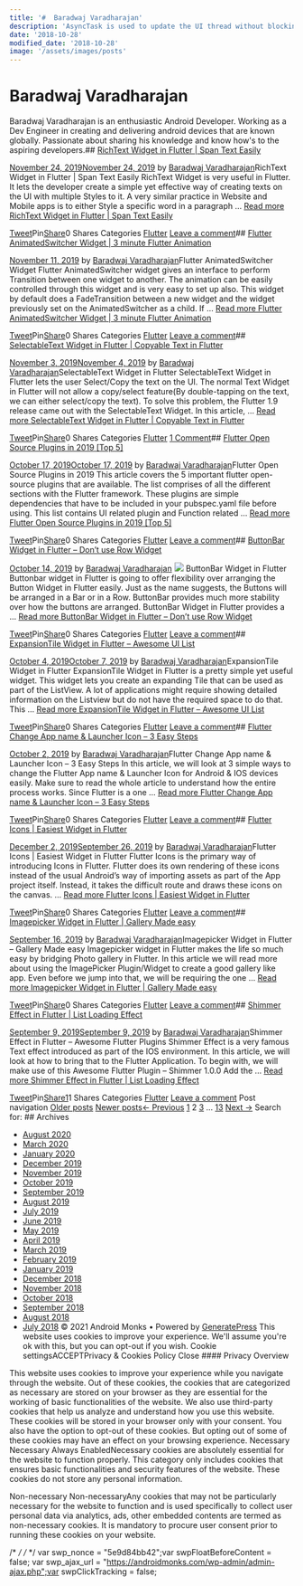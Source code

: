 ```yaml
---
title: '#  Baradwaj Varadharajan'
description: 'AsyncTask is used to update the UI thread without blocking it. In this tutorial we update the Progressbar in the background using a AsyncTask.'
date: '2018-10-28'
modified_date: '2018-10-28'
image: '/assets/images/posts'
---
```

#  Baradwaj Varadharajan

Baradwaj Varadharajan is an enthusiastic Android Developer. Working as a Dev Engineer in creating and delivering android devices that are known globally. Passionate about sharing his knowledge and know how's to the aspiring developers.## [RichText Widget in Flutter | Span Text Easily](https://androidmonks.com/richtext-flutter/)

 [November 24, 2019November 24, 2019](https://androidmonks.com/richtext-flutter/ "3:00 am") by [Baradwaj Varadharajan](https://androidmonks.com/author/admin/ "View all posts by Baradwaj Varadharajan")RichText Widget in Flutter | Span Text Easily RichText Widget is very useful in Flutter. It lets the developer create a simple yet effective way of creating texts on the UI with multiple Styles to it. A very similar practice in Website and Mobile apps is to either Style a specific word in a paragraph … [Read more RichText Widget in Flutter | Span Text Easily](https://androidmonks.com/richtext-flutter/ "RichText Widget in Flutter | Span Text Easily")

[Tweet](https://twitter.com/intent/tweet?text=RichText+Widget+in+Flutter++Span+Text+Easily&url=https%3A%2F%2Fandroidmonks.com%2Frichtext-flutter%2F)Pin[Share](https://www.facebook.com/share.php?u=https%3A%2F%2Fandroidmonks.com%2Frichtext-flutter%2F)0 Shares Categories [Flutter](https://androidmonks.com/category/flutter/) [Leave a comment](https://androidmonks.com/richtext-flutter/#respond)## [Flutter AnimatedSwitcher Widget | 3 minute Flutter Animation](https://androidmonks.com/flutter-animatedswitcher-widget/)

 [November 11, 2019](https://androidmonks.com/flutter-animatedswitcher-widget/ "3:24 am") by [Baradwaj Varadharajan](https://androidmonks.com/author/admin/ "View all posts by Baradwaj Varadharajan")Flutter AnimatedSwitcher Widget Flutter AnimatedSwitcher widget gives an interface to perform Transition between one widget to another. The animation can be easily controlled through this widget and is very easy to set up also. This widget by default does a FadeTransition between a new widget and the widget previously set on the AnimatedSwitcher as a child. If … [Read more Flutter AnimatedSwitcher Widget | 3 minute Flutter Animation](https://androidmonks.com/flutter-animatedswitcher-widget/ "Flutter AnimatedSwitcher Widget | 3 minute Flutter Animation")

[Tweet](https://twitter.com/intent/tweet?text=Flutter+AnimatedSwitcher+Widget++3+minute+Flutter+Animation&url=https%3A%2F%2Fandroidmonks.com%2Fflutter-animatedswitcher-widget%2F)Pin[Share](https://www.facebook.com/share.php?u=https%3A%2F%2Fandroidmonks.com%2Fflutter-animatedswitcher-widget%2F)0 Shares Categories [Flutter](https://androidmonks.com/category/flutter/) [Leave a comment](https://androidmonks.com/flutter-animatedswitcher-widget/#respond)## [SelectableText Widget in Flutter | Copyable Text in Flutter](https://androidmonks.com/selectabletext-widget-flutter/)

 [November 3, 2019November 4, 2019](https://androidmonks.com/selectabletext-widget-flutter/ "5:00 am") by [Baradwaj Varadharajan](https://androidmonks.com/author/admin/ "View all posts by Baradwaj Varadharajan")SelectableText Widget in Flutter SelectableText Widget in Flutter lets the user Select/Copy the text on the UI. The normal Text Widget in Flutter will not allow a copy/select feature(By double-tapping on the text, we can either select/copy the text). To solve this problem, the Flutter 1.9 release came out with the SelectableText Widget. In this article, … [Read more SelectableText Widget in Flutter | Copyable Text in Flutter](https://androidmonks.com/selectabletext-widget-flutter/ "SelectableText Widget in Flutter | Copyable Text in Flutter")

[Tweet](https://twitter.com/intent/tweet?text=SelectableText+Widget+in+Flutter++Copyable+Text+in+Flutter&url=https%3A%2F%2Fandroidmonks.com%2Fselectabletext-widget-flutter%2F)Pin[Share](https://www.facebook.com/share.php?u=https%3A%2F%2Fandroidmonks.com%2Fselectabletext-widget-flutter%2F)0 Shares Categories [Flutter](https://androidmonks.com/category/flutter/) [1 Comment](https://androidmonks.com/selectabletext-widget-flutter/#comments)## [Flutter Open Source Plugins in 2019 [Top 5]](https://androidmonks.com/flutter-open-source-plugins/)

 [October 17, 2019October 17, 2019](https://androidmonks.com/flutter-open-source-plugins/ "11:00 am") by [Baradwaj Varadharajan](https://androidmonks.com/author/admin/ "View all posts by Baradwaj Varadharajan")Flutter Open Source Plugins in 2019 This article covers the 5 important flutter open-source plugins that are available. The list comprises of all the different sections with the Flutter framework. These plugins are simple dependencies that have to be included in your pubspec.yaml file before using. This list contains UI related plugin and Function related … [Read more Flutter Open Source Plugins in 2019 [Top 5]](https://androidmonks.com/flutter-open-source-plugins/ "Flutter Open Source Plugins in 2019 [Top 5]")

[Tweet](https://twitter.com/intent/tweet?text=Flutter+Open+Source+Plugins+in+2019+%5BTop+5%5D&url=https%3A%2F%2Fandroidmonks.com%2Fflutter-open-source-plugins%2F)Pin[Share](https://www.facebook.com/share.php?u=https%3A%2F%2Fandroidmonks.com%2Fflutter-open-source-plugins%2F)0 Shares Categories [Flutter](https://androidmonks.com/category/flutter/) [Leave a comment](https://androidmonks.com/flutter-open-source-plugins/#respond)## [ButtonBar Widget in Flutter – Don’t use Row Widget](https://androidmonks.com/buttonbar-widget-flutter/)

 [October 14, 2019](https://androidmonks.com/buttonbar-widget-flutter/ "3:58 am") by [Baradwaj Varadharajan](https://androidmonks.com/author/admin/ "View all posts by Baradwaj Varadharajan")  [![](data:image/gif;base64,R0lGODlhAQABAIAAAAAAAP///yH5BAEAAAAALAAAAAABAAEAAAIBRAA7)![](https://androidmonks.com/wp-content/uploads/2019/10/Screenshot-2019-10-14-at-9.27.41-AM.png)](https://androidmonks.com/buttonbar-widget-flutter/) ButtonBar Widget in Flutter Buttonbar widget in Flutter is going to offer flexibility over arranging the Button Widget in Flutter easily. Just as the name suggests, the Buttons will be arranged in a Bar or in a Row. ButtonBar provides much more stability over how the buttons are arranged. ButtonBar Widget in Flutter provides a … [Read more ButtonBar Widget in Flutter – Don’t use Row Widget](https://androidmonks.com/buttonbar-widget-flutter/ "ButtonBar Widget in Flutter – Don’t use Row Widget")

[Tweet](https://twitter.com/intent/tweet?text=ButtonBar+Widget+in+Flutter+-+Don%27t+use+Row+Widget&url=https%3A%2F%2Fandroidmonks.com%2Fbuttonbar-widget-flutter%2F)Pin[Share](https://www.facebook.com/share.php?u=https%3A%2F%2Fandroidmonks.com%2Fbuttonbar-widget-flutter%2F)0 Shares Categories [Flutter](https://androidmonks.com/category/flutter/) [Leave a comment](https://androidmonks.com/buttonbar-widget-flutter/#respond)## [ExpansionTile Widget in Flutter – Awesome UI List](https://androidmonks.com/expansiontile-widget/)

 [October 4, 2019October 7, 2019](https://androidmonks.com/expansiontile-widget/ "6:00 am") by [Baradwaj Varadharajan](https://androidmonks.com/author/admin/ "View all posts by Baradwaj Varadharajan")ExpansionTile Widget in Flutter ExpansionTile Widget in Flutter is a pretty simple yet useful widget. This widget lets you create an expanding Tile that can be used as part of the ListView. A lot of applications might require showing detailed information on the Listview but do not have the required space to do that. This … [Read more ExpansionTile Widget in Flutter – Awesome UI List](https://androidmonks.com/expansiontile-widget/ "ExpansionTile Widget in Flutter – Awesome UI List")

[Tweet](https://twitter.com/intent/tweet?text=ExpansionTile+Widget+in+Flutter+-+Awesome+UI+List&url=https%3A%2F%2Fandroidmonks.com%2Fexpansiontile-widget%2F)Pin[Share](https://www.facebook.com/share.php?u=https%3A%2F%2Fandroidmonks.com%2Fexpansiontile-widget%2F)0 Shares Categories [Flutter](https://androidmonks.com/category/flutter/) [Leave a comment](https://androidmonks.com/expansiontile-widget/#respond)## [Flutter Change App name & Launcher Icon – 3 Easy Steps](https://androidmonks.com/flutter-change-app-name/)

 [October 2, 2019](https://androidmonks.com/flutter-change-app-name/ "8:39 am") by [Baradwaj Varadharajan](https://androidmonks.com/author/admin/ "View all posts by Baradwaj Varadharajan")Flutter Change App name & Launcher Icon – 3 Easy Steps In this article, we will look at 3 simple ways to change the Flutter App name & Launcher Icon for Android & IOS devices easily. Make sure to read the whole article to understand how the entire process works. Since Flutter is a one … [Read more Flutter Change App name & Launcher Icon – 3 Easy Steps](https://androidmonks.com/flutter-change-app-name/ "Flutter Change App name & Launcher Icon – 3 Easy Steps")

[Tweet](https://twitter.com/intent/tweet?text=Flutter+Change+App+name+%26+Launcher+Icon+-+3+Easy+Steps&url=https%3A%2F%2Fandroidmonks.com%2Fflutter-change-app-name%2F)Pin[Share](https://www.facebook.com/share.php?u=https%3A%2F%2Fandroidmonks.com%2Fflutter-change-app-name%2F)0 Shares Categories [Flutter](https://androidmonks.com/category/flutter/) [Leave a comment](https://androidmonks.com/flutter-change-app-name/#respond)## [Flutter Icons | Easiest Widget in Flutter](https://androidmonks.com/flutter-icons/)

 [December 2, 2019September 26, 2019](https://androidmonks.com/flutter-icons/ "7:00 pm") by [Baradwaj Varadharajan](https://androidmonks.com/author/admin/ "View all posts by Baradwaj Varadharajan")Flutter Icons | Easiest Widget in Flutter Flutter Icons is the primary way of introducing Icons in Flutter. Flutter does its own rendering of these icons instead of the usual Android’s way of importing assets as part of the App project itself. Instead, it takes the difficult route and draws these icons on the canvas. … [Read more Flutter Icons | Easiest Widget in Flutter](https://androidmonks.com/flutter-icons/ "Flutter Icons | Easiest Widget in Flutter")

[Tweet](https://twitter.com/intent/tweet?text=Flutter+Icons++Easiest+Widget+in+Flutter&url=https%3A%2F%2Fandroidmonks.com%2Fflutter-icons%2F)Pin[Share](https://www.facebook.com/share.php?u=https%3A%2F%2Fandroidmonks.com%2Fflutter-icons%2F)0 Shares Categories [Flutter](https://androidmonks.com/category/flutter/) [Leave a comment](https://androidmonks.com/flutter-icons/#respond)## [Imagepicker Widget in Flutter | Gallery Made easy](https://androidmonks.com/imagepicker-flutter/)

 [September 16, 2019](https://androidmonks.com/imagepicker-flutter/ "10:19 am") by [Baradwaj Varadharajan](https://androidmonks.com/author/admin/ "View all posts by Baradwaj Varadharajan")Imagepicker Widget in Flutter – Gallery Made easy Imagepicker widget in Flutter makes the life so much easy by bridging Photo gallery in Flutter. In this article we will read more about using the ImagePicker Plugin/Widget to create a good gallery like app. Even before we jump into that, we will be requiring the one … [Read more Imagepicker Widget in Flutter | Gallery Made easy](https://androidmonks.com/imagepicker-flutter/ "Imagepicker Widget in Flutter | Gallery Made easy")

[Tweet](https://twitter.com/intent/tweet?text=Imagepicker+Widget+in+Flutter++Gallery+Made+easy&url=https%3A%2F%2Fandroidmonks.com%2Fimagepicker-flutter%2F)Pin[Share](https://www.facebook.com/share.php?u=https%3A%2F%2Fandroidmonks.com%2Fimagepicker-flutter%2F)0 Shares Categories [Flutter](https://androidmonks.com/category/flutter/) [Leave a comment](https://androidmonks.com/imagepicker-flutter/#respond)## [Shimmer Effect in Flutter | List Loading Effect](https://androidmonks.com/shimmer-effect-flutter/)

 [September 9, 2019September 9, 2019](https://androidmonks.com/shimmer-effect-flutter/ "6:00 am") by [Baradwaj Varadharajan](https://androidmonks.com/author/admin/ "View all posts by Baradwaj Varadharajan")Shimmer Effect in Flutter – Awesome Flutter Plugins Shimmer Effect is a very famous Text effect introduced as part of the IOS environment. In this article, we will look at how to bring that to the Flutter Application. To begin with, we will make use of this Awesome Flutter Plugin – Shimmer 1.0.0 Add the … [Read more Shimmer Effect in Flutter | List Loading Effect](https://androidmonks.com/shimmer-effect-flutter/ "Shimmer Effect in Flutter | List Loading Effect")

[Tweet](https://twitter.com/intent/tweet?text=Shimmer+Effect+in+Flutter++List+Loading+Effect&url=https%3A%2F%2Fandroidmonks.com%2Fshimmer-effect-flutter%2F)Pin[Share1](https://www.facebook.com/share.php?u=https%3A%2F%2Fandroidmonks.com%2Fshimmer-effect-flutter%2F)1 Shares Categories [Flutter](https://androidmonks.com/category/flutter/) [Leave a comment](https://androidmonks.com/shimmer-effect-flutter/#respond) Post navigation [Older posts](https://androidmonks.com/author/admin/page/3/) [Newer posts](https://androidmonks.com/author/admin/)[← Previous](https://androidmonks.com/author/admin/) [1](https://androidmonks.com/author/admin/) 2 [3](https://androidmonks.com/author/admin/page/3/) … [13](https://androidmonks.com/author/admin/page/13/) [Next →](https://androidmonks.com/author/admin/page/3/)  Search for:   ## Archives

* [August 2020](https://androidmonks.com/2020/08/)
* [March 2020](https://androidmonks.com/2020/03/)
* [January 2020](https://androidmonks.com/2020/01/)
* [December 2019](https://androidmonks.com/2019/12/)
* [November 2019](https://androidmonks.com/2019/11/)
* [October 2019](https://androidmonks.com/2019/10/)
* [September 2019](https://androidmonks.com/2019/09/)
* [August 2019](https://androidmonks.com/2019/08/)
* [July 2019](https://androidmonks.com/2019/07/)
* [June 2019](https://androidmonks.com/2019/06/)
* [May 2019](https://androidmonks.com/2019/05/)
* [April 2019](https://androidmonks.com/2019/04/)
* [March 2019](https://androidmonks.com/2019/03/)
* [February 2019](https://androidmonks.com/2019/02/)
* [January 2019](https://androidmonks.com/2019/01/)
* [December 2018](https://androidmonks.com/2018/12/)
* [November 2018](https://androidmonks.com/2018/11/)
* [October 2018](https://androidmonks.com/2018/10/)
* [September 2018](https://androidmonks.com/2018/09/)
* [August 2018](https://androidmonks.com/2018/08/)
* [July 2018](https://androidmonks.com/2018/07/)
 © 2021 Android Monks • Powered by [GeneratePress](https://generatepress.com) This website uses cookies to improve your experience. We'll assume you're ok with this, but you can opt-out if you wish. Cookie settingsACCEPTPrivacy & Cookies Policy   Close #### Privacy Overview

This website uses cookies to improve your experience while you navigate through the website. Out of these cookies, the cookies that are categorized as necessary are stored on your browser as they are essential for the working of basic functionalities of the website. We also use third-party cookies that help us analyze and understand how you use this website. These cookies will be stored in your browser only with your consent. You also have the option to opt-out of these cookies. But opting out of some of these cookies may have an effect on your browsing experience.  Necessary  Necessary Always EnabledNecessary cookies are absolutely essential for the website to function properly. This category only includes cookies that ensures basic functionalities and security features of the website. These cookies do not store any personal information.

 Non-necessary  Non-necessaryAny cookies that may not be particularly necessary for the website to function and is used specifically to collect user personal data via analytics, ads, other embedded contents are termed as non-necessary cookies. It is mandatory to procure user consent prior to running these cookies on your website.

  /* <![CDATA[ */
var tocplus = {"visibility\_show":"show","visibility\_hide":"hide","width":"Auto"};
/* ]]> */  /* <![CDATA[ */
var socialWarfare = {"addons":[],"post\_id":"2141","variables":{"emphasizeIcons":false,"powered\_by\_toggle":false,"affiliate\_link":"https:\/\/warfareplugins.com"},"floatBeforeContent":""};
/* ]]> */       var swp\_nonce = "5e9d84bb42";var swpFloatBeforeContent = false; var swp\_ajax\_url = "https://androidmonks.com/wp-admin/admin-ajax.php";var swpClickTracking = false; 